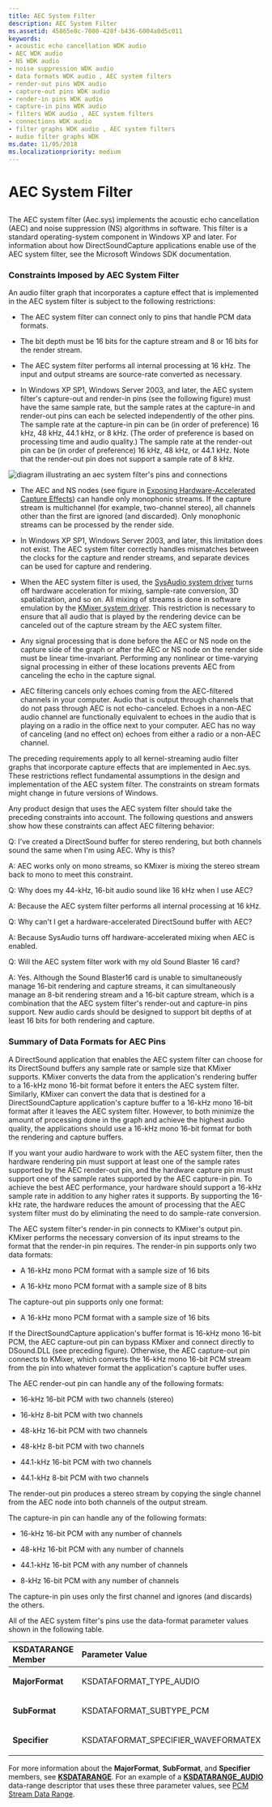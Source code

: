 ```yaml
---
title: AEC System Filter
description: AEC System Filter
ms.assetid: 45865e8c-7080-428f-b436-6004a8d5c011
keywords:
- acoustic echo cancellation WDK audio
- AEC WDK audio
- NS WDK audio
- noise suppression WDK audio
- data formats WDK audio , AEC system filters
- render-out pins WDK audio
- capture-out pins WDK audio
- render-in pins WDK audio
- capture-in pins WDK audio
- filters WDK audio , AEC system filters
- connections WDK audio
- filter graphs WDK audio , AEC system filters
- audio filter graphs WDK
ms.date: 11/05/2018
ms.localizationpriority: medium
---
```


# AEC System Filter


## <span id="aec_system_filter"></span><span id="AEC_SYSTEM_FILTER"></span>


The AEC system filter (Aec.sys) implements the acoustic echo cancellation (AEC) and noise suppression (NS) algorithms in software. This filter is a standard operating-system component in Windows XP and later. For information about how DirectSoundCapture applications enable use of the AEC system filter, see the Microsoft Windows SDK documentation.

### <span id="Constraints_Imposed_by_AEC_System_Filter"></span><span id="constraints_imposed_by_aec_system_filter"></span><span id="CONSTRAINTS_IMPOSED_BY_AEC_SYSTEM_FILTER"></span>Constraints Imposed by AEC System Filter

An audio filter graph that incorporates a capture effect that is implemented in the AEC system filter is subject to the following restrictions:

-   The AEC system filter can connect only to pins that handle PCM data formats.

-   The bit depth must be 16 bits for the capture stream and 8 or 16 bits for the render stream.

-   The AEC system filter performs all internal processing at 16 kHz. The input and output streams are source-rate converted as necessary.

-   In Windows XP SP1, Windows Server 2003, and later, the AEC system filter's capture-out and render-in pins (see the following figure) must have the same sample rate, but the sample rates at the capture-in and render-out pins can each be selected independently of the other pins. The sample rate at the capture-in pin can be (in order of preference) 16 kHz, 48 kHz, 44.1 kHz, or 8 kHz. (The order of preference is based on processing time and audio quality.) The sample rate at the render-out pin can be (in order of preference) 16 kHz, 48 kHz, or 44.1 kHz. Note that the render-out pin does not support a sample rate of 8 kHz.

![diagram illustrating an aec system filter's pins and connections](images/aecfilt.png)

-   The AEC and NS nodes (see figure in [Exposing Hardware-Accelerated Capture Effects](exposing-hardware-accelerated-capture-effects.md)) can handle only monophonic streams. If the capture stream is multichannel (for example, two-channel stereo), all channels other than the first are ignored (and discarded). Only monophonic streams can be processed by the render side.

-   In Windows XP SP1, Windows Server 2003, and later, this limitation does not exist. The AEC system filter correctly handles mismatches between the clocks for the capture and render streams, and separate devices can be used for capture and rendering.

-   When the AEC system filter is used, the [SysAudio system driver](kernel-mode-wdm-audio-components.md#sysaudio_system_driver) turns off hardware acceleration for mixing, sample-rate conversion, 3D spatialization, and so on. All mixing of streams is done in software emulation by the [KMixer system driver](kernel-mode-wdm-audio-components.md#kmixer_system_driver). This restriction is necessary to ensure that all audio that is played by the rendering device can be canceled out of the capture stream by the AEC system filter.

-   Any signal processing that is done before the AEC or NS node on the capture side of the graph or after the AEC or NS node on the render side must be linear time-invariant. Performing any nonlinear or time-varying signal processing in either of these locations prevents AEC from canceling the echo in the capture signal.

-   AEC filtering cancels only echoes coming from the AEC-filtered channels in your computer. Audio that is output through channels that do not pass through AEC is not echo-canceled. Echoes in a non-AEC audio channel are functionally equivalent to echoes in the audio that is playing on a radio in the office next to your computer. AEC has no way of canceling (and no effect on) echoes from either a radio or a non-AEC channel.

The preceding requirements apply to all kernel-streaming audio filter graphs that incorporate capture effects that are implemented in Aec.sys. These restrictions reflect fundamental assumptions in the design and implementation of the AEC system filter. The constraints on stream formats might change in future versions of Windows.

Any product design that uses the AEC system filter should take the preceding constraints into account. The following questions and answers show how these constraints can affect AEC filtering behavior:

Q: I've created a DirectSound buffer for stereo rendering, but both channels sound the same when I'm using AEC. Why is this?

A: AEC works only on mono streams, so KMixer is mixing the stereo stream back to mono to meet this constraint.

Q: Why does my 44-kHz, 16-bit audio sound like 16 kHz when I use AEC?

A: Because the AEC system filter performs all internal processing at 16 kHz.

Q: Why can't I get a hardware-accelerated DirectSound buffer with AEC?

A: Because SysAudio turns off hardware-accelerated mixing when AEC is enabled.

Q: Will the AEC system filter work with my old Sound Blaster 16 card?

A: Yes. Although the Sound Blaster16 card is unable to simultaneously manage 16-bit rendering and capture streams, it can simultaneously manage an 8-bit rendering stream and a 16-bit capture stream, which is a combination that the AEC system filter's render-out and capture-in pins support. New audio cards should be designed to support bit depths of at least 16 bits for both rendering and capture.

### <span id="Summary_of_Data_Formats_for_AEC_Pins"></span><span id="summary_of_data_formats_for_aec_pins"></span><span id="SUMMARY_OF_DATA_FORMATS_FOR_AEC_PINS"></span>Summary of Data Formats for AEC Pins

A DirectSound application that enables the AEC system filter can choose for its DirectSound buffers any sample rate or sample size that KMixer supports. KMixer converts the data from the application's rendering buffer to a 16-kHz mono 16-bit format before it enters the AEC system filter. Similarly, KMixer can convert the data that is destined for a DirectSoundCapture application's capture buffer to a 16-kHz mono 16-bit format after it leaves the AEC system filter. However, to both minimize the amount of processing done in the graph and achieve the highest audio quality, the applications should use a 16-kHz mono 16-bit format for both the rendering and capture buffers.

If you want your audio hardware to work with the AEC system filter, then the hardware rendering pin must support at least one of the sample rates supported by the AEC render-out pin, and the hardware capture pin must support one of the sample rates supported by the AEC capture-in pin. To achieve the best AEC performance, your hardware should support a 16-kHz sample rate in addition to any higher rates it supports. By supporting the 16-kHz rate, the hardware reduces the amount of processing that the AEC system filter must do by eliminating the need to do sample-rate conversion.

The AEC system filter's render-in pin connects to KMixer's output pin. KMixer performs the necessary conversion of its input streams to the format that the render-in pin requires. The render-in pin supports only two data formats:

-   A 16-kHz mono PCM format with a sample size of 16 bits

-   A 16-kHz mono PCM format with a sample size of 8 bits

The capture-out pin supports only one format:

-   A 16-kHz mono PCM format with a sample size of 16 bits

If the DirectSoundCapture application's buffer format is 16-kHz mono 16-bit PCM, the AEC capture-out pin can bypass KMixer and connect directly to DSound.DLL (see preceding figure). Otherwise, the AEC capture-out pin connects to KMixer, which converts the 16-kHz mono 16-bit PCM stream from the pin into whatever format the application's capture buffer uses.

The AEC render-out pin can handle any of the following formats:

-   16-kHz 16-bit PCM with two channels (stereo)

-   16-kHz 8-bit PCM with two channels

-   48-kHz 16-bit PCM with two channels

-   48-kHz 8-bit PCM with two channels

-   44.1-kHz 16-bit PCM with two channels

-   44.1-kHz 8-bit PCM with two channels

The render-out pin produces a stereo stream by copying the single channel from the AEC node into both channels of the output stream.

The capture-in pin can handle any of the following formats:

-   16-kHz 16-bit PCM with any number of channels

-   48-kHz 16-bit PCM with any number of channels

-   44.1-kHz 16-bit PCM with any number of channels

-   8-kHz 16-bit PCM with any number of channels

The capture-in pin uses only the first channel and ignores (and discards) the others.

All of the AEC system filter's pins use the data-format parameter values shown in the following table.

<table>
<colgroup>
<col width="50%" />
<col width="50%" />
</colgroup>
<thead>
<tr class="header">
<th align="left">KSDATARANGE Member</th>
<th align="left">Parameter Value</th>
</tr>
</thead>
<tbody>
<tr class="odd">
<td align="left"><p><strong>MajorFormat</strong></p></td>
<td align="left"><p>KSDATAFORMAT_TYPE_AUDIO</p></td>
</tr>
<tr class="even">
<td align="left"><p><strong>SubFormat</strong></p></td>
<td align="left"><p>KSDATAFORMAT_SUBTYPE_PCM</p></td>
</tr>
<tr class="odd">
<td align="left"><p><strong>Specifier</strong></p></td>
<td align="left"><p>KSDATAFORMAT_SPECIFIER_WAVEFORMATEX</p></td>
</tr>
</tbody>
</table>

 

For more information about the **MajorFormat**, **SubFormat**, and **Specifier** members, see [**KSDATARANGE**](https://msdn.microsoft.com/library/windows/hardware/ff561658). For an example of a [**KSDATARANGE\_AUDIO**](https://msdn.microsoft.com/library/windows/hardware/ff537096) data-range descriptor that uses these three parameter values, see [PCM Stream Data Range](pcm-stream-data-range.md).

 

 





